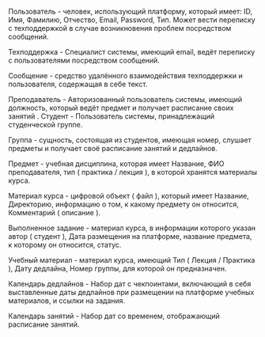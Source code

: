 Пользователь - человек, использующий платформу, который имеет:
ID, Имя, Фамилию, Отчество, Email, Password, Тип. 
Может вести переписку с техподдержкой в случае возникновения проблем посредством сообщений.

Техподдержка - Специалист системы, имеющий email, ведёт переписку с пользователями посредством сообщений.

Сообщение - средство удалённого взаимодействия техподдержки и пользователя, содержащая в себе текст.

Преподаватель - Авторизованный пользователь системы, имеющий должность, 
который ведёт предмет и получает расписание своих занятий
.
Студент - Пользователь системы, принадлежащий студенческой группе.

Группа - сущность, состоящая из студентов, имеющая номер, слушает предметы и получает своё расписание занятий и дедлайнов.

Предмет - учебная дисциплина, которая имеет Название, ФИО преподавателя, тип ( практика / лекция ), 
в которой хранятся материалы курса.

Материал курса - цифровой объект ( файл ), который имеет Название, Директорию, информацию о том, 
к какому предмету он относится, Комментарий ( описание ).

Выполненное задание - материал курса, в информации которого указан автор ( студент ), 
Дата размещения на платформе, название предмета, к которому он относится, статус.

Учебный материал - материал курса, имеющий Тип ( Лекция / Практика ), 
Дату дедлайна, Номер группы, для которой он предназначен.

Календарь дедлайнов - 
Набор дат с чекпоинтами, включающий в себя выставленные даты дедлайнов при размещении на платформе учебных материалов, и ссылки на задания.

Календарь занятий - Набор дат со временем, отображающий расписание занятий. 
